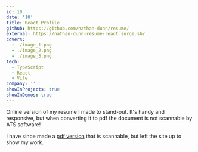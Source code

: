 ```yaml
---
id: 10
date: '10'
title: React Profile
github: https://github.com/nathan-dunn/resume/
external: https://nathan-dunn-resume-react.surge.sh/
covers:
  - ./image_1.png
  - ./image_2.png
  - ./image_3.png
tech:
  - TypeScript
  - React
  - Vite
company: ''
showInProjects: true
showInDemos: true
---
```


Online version of my resume I made to stand-out. It's handy and responsive, but when converting it to pdf the document is not scannable by ATS software!

I have since made a [pdf version](https://nathan-dunn-resume.surge.sh/) that is scannable, but left the site up to show my work.
